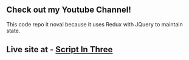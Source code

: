 ## Check out my Youtube Channel!

This code repo it noval because it uses Redux with JQuery to maintain state. 



## Live site at -  [Script In Three](http://scriptinthree.com/)
